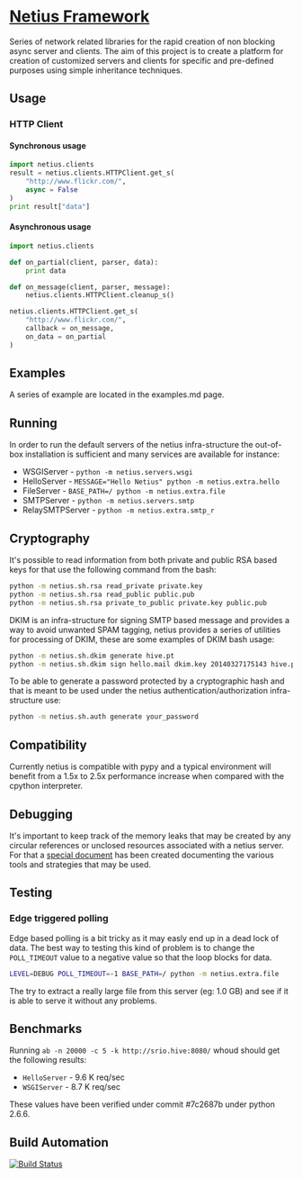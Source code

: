 # [Netius Framework](http://netius.com)

Series of network related libraries for the rapid creation of non blocking async server and clients.
The aim of this project is to create a platform for creation of customized servers and clients for
specific and pre-defined purposes using simple inheritance techniques.

## Usage

### HTTP Client

#### Synchronous usage

```python
import netius.clients
result = netius.clients.HTTPClient.get_s(
    "http://www.flickr.com/",
    async = False
)
print result["data"]
```
#### Asynchronous usage

```python
import netius.clients

def on_partial(client, parser, data):
    print data

def on_message(client, parser, message):
    netius.clients.HTTPClient.cleanup_s()

netius.clients.HTTPClient.get_s(
    "http://www.flickr.com/",
    callback = on_message,
    on_data = on_partial
)
```

## Examples

A series of example are located in the examples.md page.

## Running

In order to run the default servers of the netius infra-structure the out-of-box installation
is sufficient and many services are available for instance:

* WSGIServer - `python -m netius.servers.wsgi`
* HelloServer - `MESSAGE="Hello Netius" python -m netius.extra.hello`
* FileServer - `BASE_PATH=/ python -m netius.extra.file`
* SMTPServer - `python -m netius.servers.smtp`
* RelaySMTPServer - `python -m netius.extra.smtp_r`

## Cryptography

It's possible to read information from both private and public RSA based keys for that use the
following command from the bash:

```bash
python -m netius.sh.rsa read_private private.key
python -m netius.sh.rsa read_public public.pub
python -m netius.sh.rsa private_to_public private.key public.pub
```

DKIM is an infra-structure for signing SMTP based message and provides a way to avoid unwanted
SPAM tagging, netius provides a series of utilities for processing of DKIM, these are some
examples of DKIM bash usage:

```bash
python -m netius.sh.dkim generate hive.pt
python -m netius.sh.dkim sign hello.mail dkim.key 20140327175143 hive.pt
```

To be able to generate a password protected by a cryptographic hash and that is meant to be used
under the netius authentication/authorization infra-structure use:

```bash
python -m netius.sh.auth generate your_password
```

## Compatibility

Currently netius is compatible with pypy and a typical environment will benefit from a 1.5x to 2.5x
performance increase when compared with the cpython interpreter.

## Debugging

It's important to keep track of the memory leaks that may be created by any circular references or
unclosed resources associated with a netius server. For that a [special document](leak.md) has been created
documenting the various tools and strategies that may be used.

## Testing

### Edge triggered polling

Edge based polling is a bit tricky as it may easly end up in a dead lock of data.
The best way to testing this kind of problem is to change the `POLL_TIMEOUT` value to a negative
value so that the loop blocks for data.

```bash
LEVEL=DEBUG POLL_TIMEOUT=-1 BASE_PATH=/ python -m netius.extra.file
```

The try to extract a really large file from this server (eg: 1.0 GB) and see if it is able to serve it
without any problems.

## Benchmarks

Running `ab -n 20000 -c 5 -k http://srio.hive:8080/` whoud should get the following results:

* `HelloServer` - 9.6 K req/sec
* `WSGIServer` - 8.7 K req/sec

These values have been verified under commit #7c2687b under python 2.6.6.

## Build Automation

[![Build Status](https://travis-ci.org/hivesolutions/appier.png?branch=master)](https://travis-ci.org/hivesolutions/netius)
